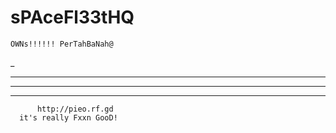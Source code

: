 # sPAceFl33tHQ
    OWNs!!!!!! PerTahBaNah@


_
___
_________________________
____________________________
          http://pieo.rf.gd
      it's really Fxxn GooD!
